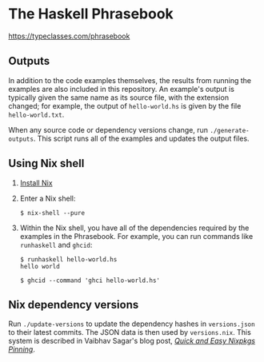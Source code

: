 # The Haskell Phrasebook

https://typeclasses.com/phrasebook

## Outputs

In addition to the code examples themselves, the results from running the examples are also included in this repository. An example's output is typically given the same name as its source file, with the extension changed; for example, the output of `hello-world.hs` is given by the file `hello-world.txt`.

When any source code or dependency versions change, run `./generate-outputs`. This script runs all of the examples and updates the output files.

## Using Nix shell

1. [Install Nix][install]

2. Enter a Nix shell:

    ```
    $ nix-shell --pure
    ```

3. Within the Nix shell, you have all of the dependencies required by the examples in the Phrasebook. For example, you can run commands like `runhaskell` and `ghcid`:

    ```
    $ runhaskell hello-world.hs
    hello world
    ```
    
    ```
    $ ghcid --command 'ghci hello-world.hs'
    ``` 

## Nix dependency versions

Run `./update-versions` to update the dependency hashes in `versions.json` to their latest commits. The JSON data is then used by `versions.nix`. This system is described in Vaibhav Sagar's blog post, [*Quick and Easy Nixpkgs Pinning*][vaibhav].

  [install]:
    https://nixos.org/nix/manual/#chap-installation

  [vaibhav]:
    https://vaibhavsagar.com/blog/2018/05/27/quick-easy-nixpkgs-pinning/
